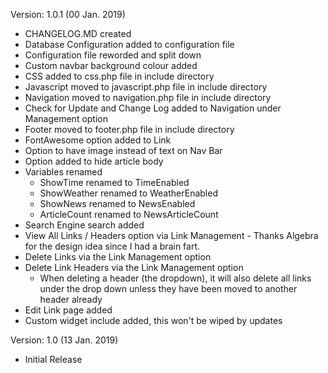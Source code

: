 Version: 1.0.1 (00 Jan. 2019)
- CHANGELOG.MD created
- Database Configuration added to configuration file
- Configuration file reworded and split down
- Custom navbar background colour added
- CSS added to css.php file in include directory
- Javascript moved to javascript.php file in include directory
- Navigation moved to navigation.php file in include directory
- Check for Update and Change Log added to Navigation under Management option
- Footer moved to footer.php file in include directory
- FontAwesome option added to Link
- Option to have image instead of text on Nav Bar
- Option added to hide article body
- Variables renamed
    * ShowTime renamed to TimeEnabled
    * ShowWeather renamed to WeatherEnabled
    * ShowNews renamed to NewsEnabled
    * ArticleCount renamed to NewsArticleCount
- Search Engine search added
- View All Links / Headers option via Link Management - Thanks Algebra for the design idea since I had a brain fart.
- Delete Links via the Link Management option
- Delete Link Headers via the Link Management option
    * When deleting a header (the dropdown), it will also delete all links under the drop down unless they have been moved to another header already
- Edit Link page added
- Custom widget include added, this won't be wiped by updates


Version: 1.0 (13 Jan. 2019)
- Initial Release

